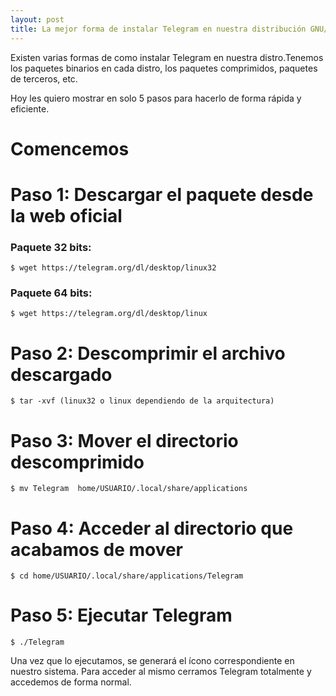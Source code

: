```yaml
---
layout: post
title: La mejor forma de instalar Telegram en nuestra distribución GNU/Linux
---
```


Existen varias formas de como instalar Telegram en nuestra distro.Tenemos los paquetes binarios en cada distro, los paquetes comprimidos, paquetes de terceros, etc.

Hoy les quiero mostrar en solo 5 pasos para hacerlo de forma rápida y eficiente.

# Comencemos

# Paso 1: Descargar el paquete desde la web oficial
### Paquete 32 bits:
`$ wget https://telegram.org/dl/desktop/linux32`

### Paquete 64 bits:
`$ wget https://telegram.org/dl/desktop/linux`

# Paso 2: Descomprimir el archivo descargado
`$ tar -xvf (linux32 o linux dependiendo de la arquitectura)`

# Paso 3: Mover el directorio descomprimido
`$ mv Telegram  home/USUARIO/.local/share/applications`

# Paso 4: Acceder al directorio que acabamos de mover
`$ cd home/USUARIO/.local/share/applications/Telegram`

# Paso 5: Ejecutar Telegram
`$ ./Telegram`

Una vez que lo ejecutamos, se generará el ícono correspondiente en nuestro sistema. Para acceder al mismo cerramos Telegram totalmente y accedemos de forma normal.
